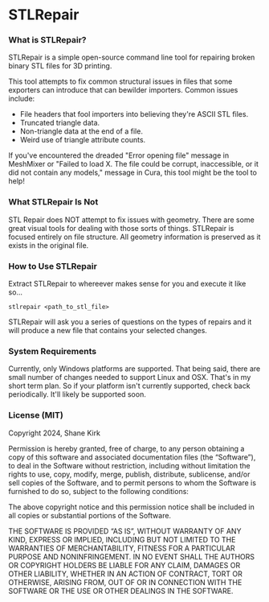 # STLRepair

### What is STLRepair?
STLRepair is a simple open-source command line tool for repairing broken binary STL files for 3D printing.

This tool attempts to fix common structural issues in files that some exporters can introduce that can bewilder importers. Common issues include:

*  File headers that fool importers into believing they're ASCII STL files.
* Truncated triangle data.
* Non-triangle data at the end of a file.
* Weird use of triangle attribute counts.

If you've encountered the dreaded "Error opening file" message in MeshMixer or "Failed to load X. The file could be corrupt, inaccessible, or it did not contain any models," message in Cura, this tool might be the tool to help!

### What STLRepair Is Not

STL Repair does NOT attempt to fix issues with geometry. There are some great visual tools for dealing with those sorts of things. STLRepair is focused entirely on file structure. All geometry information is preserved as it exists in the original file.

### How to Use STLRepair

Extract STLRepair to whereever makes sense for you and execute it like so...

`stlrepair <path_to_stl_file>`

STLRepair will ask you a series of questions on the types of repairs and it will produce a new file that contains your selected changes.

### System Requirements

Currently, only Windows platforms are supported. That being said, there are small number of changes needed to support Linux and OSX. That's in my short term plan. So if your platform isn't currently supported, check back periodically. It'll likely be supported soon.

### License (MIT)

Copyright 2024, Shane Kirk

Permission is hereby granted, free of charge, to any person obtaining a copy of this software and associated documentation files (the “Software”), to deal in the Software without restriction, including without limitation the rights to use, copy, modify, merge, publish, distribute, sublicense, and/or sell copies of the Software, and to permit persons to whom the Software is furnished to do so, subject to the following conditions:

The above copyright notice and this permission notice shall be included in all copies or substantial portions of the Software.

THE SOFTWARE IS PROVIDED “AS IS”, WITHOUT WARRANTY OF ANY KIND, EXPRESS OR IMPLIED, INCLUDING BUT NOT LIMITED TO THE WARRANTIES OF MERCHANTABILITY, FITNESS FOR A PARTICULAR PURPOSE AND NONINFRINGEMENT. IN NO EVENT SHALL THE AUTHORS OR COPYRIGHT HOLDERS BE LIABLE FOR ANY CLAIM, DAMAGES OR OTHER LIABILITY, WHETHER IN AN ACTION OF CONTRACT, TORT OR OTHERWISE, ARISING FROM, OUT OF OR IN CONNECTION WITH THE SOFTWARE OR THE USE OR OTHER DEALINGS IN THE SOFTWARE.
